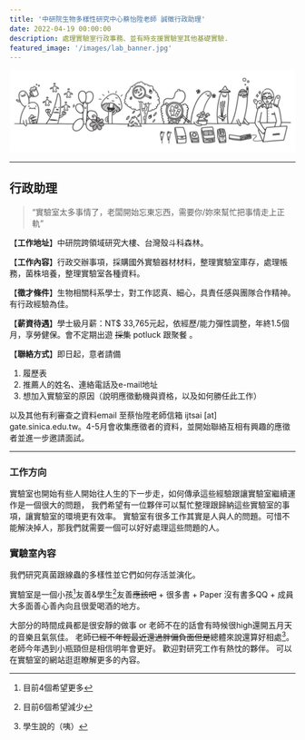```yaml
---
title: '中研院生物多樣性研究中心蔡怡陞老師 誠徵行政助理'
date: 2022-04-19 00:00:00
description: 處理實驗室行政事務、並有時支援實驗室其他基礎實驗.
featured_image: '/images/lab_banner.jpg'
---
```


![](/images/lab_banner.jpg)

---

## 行政助理


> “實驗室太多事情了，老闆開始忘東忘西，需要你/妳來幫忙把事情走上正軌”

【**工作地址**】中研院跨領域研究大樓、台灣殼斗科森林。

【**工作內容**】行政交辦事項，採購國外實驗器材材料，整理實驗室庫存，處理帳務，菌株培養，整理實驗室各種資料。

【**徵才條件**】生物相關科系學士，對工作認真、細心，具責任感與團隊合作精神。有行政經驗為佳。

【**薪資待遇**】學士級月薪：NT$ 33,765元起，依經歷/能力彈性調整，年終1.5個月，享勞健保。會不定期出遊 ~~採集~~  potluck 跟聚餐 。

【**聯絡方式**】即日起，意者請備

1. 履歷表 
2. 推薦人的姓名、連絡電話及e-mail地址
3. 想加入實驗室的原因（說明應徵動機與資格，以及如何勝任此工作）

以及其他有利審查之資料email 至蔡怡陞老師信箱 ijtsai [at] gate.sinica.edu.tw。4-5月會收集應徵者的資料，並開始聯絡互相有興趣的應徵者並進一步邀請面試。

---

### 工作方向

實驗室也開始有些人開始往人生的下一步走，如何傳承這些經驗跟讓實驗室繼續運作是一個很大的問題，
我們希望有一位夥伴可以幫忙整理跟歸納這些實驗室的事項，讓實驗室的環境更有效率。
實驗室有很多工作其實是人與人的問題。可惜不能解決掉人，那我們就需要一個可以好好處理這些問題的人。


### 實驗室內容

我們研究真菌跟線蟲的多樣性並它們如何存活並演化。

實驗室是一個小孩[^1]友善&學生[^2]友善~~應該吧~~ + 很多書 + Paper 沒有書多QQ + 成員大多面善心善內向且很愛喝酒的地方。

大部分的時間成員都是很安靜的做事 or 老師不在的話會有時候很high還開五月天的音樂且氣氛佳。 老師~~已經不年輕最近還過胖偏負面但是~~總體來說還算好相處[^3]。老師今年遇到小瓶頸但是相信明年會更好。 歡迎對研究工作有熱忱的夥伴。 可以在實驗室的網站逛逛瞭解更多的內容。


[^1]: 目前4個希望更多
[^2]: 目前6個希望減少
[^3]: 學生說的（咦）








